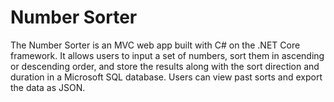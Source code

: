 # Number Sorter

The Number Sorter is an MVC web app built with C# on the .NET Core framework. It allows users to input a set of numbers, sort them in ascending or descending order, and store the results along with the sort direction and duration in a Microsoft SQL database. Users can view past sorts and export the data as JSON.

